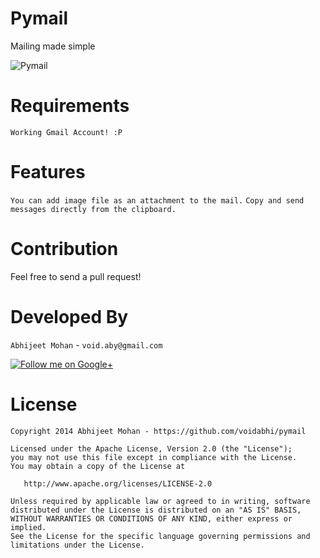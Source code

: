 Pymail
======

Mailing made simple

![Pymail](http://t1.gstatic.com/images?q=tbn:ANd9GcT5GXG5dBpUGaBds9NqZsPjm7hkO6hRqMeF5lGZXJ71nPIR5rW94g)

Requirements
===========
```Working Gmail Account! :P```

Features
======
```You can add image file as an attachment to the mail.```
```Copy and send messages directly from the clipboard.```

Contribution
============

Feel free to send a pull request!

Developed By
============

`Abhijeet Mohan` - `void.aby@gmail.com`

<a href="https://plus.google.com/104070882148677917719/about">
  <img alt="Follow me on Google+"
       src="http://data.pkmmte.com/temp/social_google_plus_logo.png" />
</a>


License
=======

```
Copyright 2014 Abhijeet Mohan - https://github.com/voidabhi/pymail

Licensed under the Apache License, Version 2.0 (the "License");
you may not use this file except in compliance with the License.
You may obtain a copy of the License at

   http://www.apache.org/licenses/LICENSE-2.0

Unless required by applicable law or agreed to in writing, software
distributed under the License is distributed on an "AS IS" BASIS,
WITHOUT WARRANTIES OR CONDITIONS OF ANY KIND, either express or implied.
See the License for the specific language governing permissions and
limitations under the License.
```
